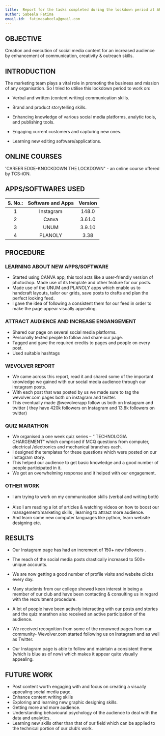 ```yaml
---
title:  Report for the tasks completed during the lockdown period at AUV club, ZHCET
author: Sabeela Fatima
email-id:  fatimasabeela@gmail.com 
---
```


## OBJECTIVE

Creation and execution of social media content for an increased audience by enhancement of communication, creativity & outreach skills.

## INTRODUCTION

The marketing team plays a vital role in promoting the business and mission of any organisation. So I tried to utilise this lockdown period to work on:

- Verbal and written (content writing) communication skills.

- Brand and product storytelling skills.

- Enhancing knowledge of various social media platforms, analytic tools, and publishing tools.

- Engaging current customers and capturing new ones.

- Learning new editing  software/applications.

## ONLINE COURSES

'CAREER EDGE-KNOCKDOWN THE LOCKDOWN" - an online course offered by TCS-iON.

## APPS/SOFTWARES USED

| S. No.:| Software and Apps | Version  |
|:------:|:-----------------:|:--------:|
| 1      | Instagram         |148.0     |
| 2      | Canva             |3.61.0    |
| 3      | UNUM              |3.9.10    |
| 4      | PLANOLY           |3.38     |

## PROCEDURE

### LEARNING ABOUT NEW APPS/SOFTWARE

- Started using CANVA app, this tool acts like a user-friendly version of photoshop. Made use of its template and other feature for our posts.
- Made use of the UNUM and PLANOLY  apps which enable us to handcraft layouts, tailor our grids, save posts to drafts and plan the perfect looking feed.
- I gave the idea of  following a consistent them for our feed in order to make the page appear visually appealing.

### ATTRACT AUDIENCE AND  INCREASE ENGANGEMENT

- Shared our page on several social media platforms.
- Personally texted people to follow and share our page.
- Tagged and gave the required credits to pages and people on every post.
- Used suitable hashtags

### WEVOLVER REPORT

- We came across this report, read it and shared some of the important knowledge we gained with our social media audience through our instagram posts.
- With each post that was posted by us we made sure to tag the wevolver.com pages both on instagram and twitter.
- This eventually made @wevolverapp follow us both on Instagram and twitter ( they have 420k followers on Instagram and 13.8k followers on twitter)

### QUIZ MARATHON

- We organised a one week quiz series – “ TECHNOLOGIA CHARGEMENT” which comprised if MCQ questions  from computer, electrical /electronics and mechanical branches each.
- I designed the templates for these questions which were posted on our instagram story.
- This helped our audience to get basic knowledge and a good number of people participated in it.
- We got an overwhelming response and it helped with our engagement.

### OTHER WORK

- I am trying to work on my communication skills (verbal and writing both) .
- Also I am reading a lot of  articles  & watching videos on how to boost our management/marketing skills , learning to attract more audience.
- And learn some new computer languages like python, learn website designing etc.

## RESULTS

- Our Instagram page has  had an increment of 150+ new followers .

- The reach of the social media posts drastically increased to 500+ unique accounts.

- We are now getting a good number of profile visits and website clicks every day.

- Many students from our college showed keen interest in being a member of our club and have been contacting & consulting us in regard with the recruitment procedure.

- A lot of people have been actively interacting with our posts and stories and the quiz marathon also received an active participation of the audience.

- We received recognition from some of the renowned pages from our community- Wevolver.com started following us on Instagram and as well as Twitter.

- Our Instagram page is able to follow and maintain a consistent theme (which is blue as of now) which makes it appear quite visually appealing.

## FUTURE WORK

- Post content worth engaging with and focus on creating a visually appealing social media page.
- Enhance content writing skills
- Exploring and learning new graphic designing skills.
- Getting more and more audience.
- Understanding  behavioural psychology of the audience  to deal with the data and analytics.
- Learning new skills other than that of our field which can be applied  to the technical portion of our  club’s work.
